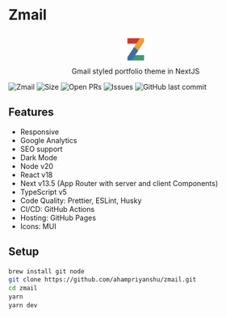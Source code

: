 # Zmail

<p align="center">
<img width="64" height="64" src="./public/logo.png" /><br>
<span>Gmail styled portfolio theme in NextJS</span>  
</p>

![Zmail](https://img.shields.io/github/license/ahampriyanshu/zmail)
![Size](https://img.shields.io/github/repo-size/ahampriyanshu/zmail)
![Open PRs](https://img.shields.io/github/issues-pr/ahampriyanshu/zmail)
![Issues](https://img.shields.io/github/issues/ahampriyanshu/zmail)
![GitHub last commit](https://img.shields.io/github/last-commit/ahampriyanshu/zmail/main)

## Features

- Responsive
- Google Analytics
- SEO support
- Dark Mode
- Node v20
- React v18
- Next v13.5 (App Router with server and client Components)
- TypeScript v5
- Code Quality: Prettier, ESLint, Husky
- CI/CD: GitHub Actions
- Hosting: GitHub Pages
- Icons: MUI

## Setup

```bash
brew install git node
git clone https://github.com/ahampriyanshu/zmail.git
cd zmail
yarn
yarn dev
```
